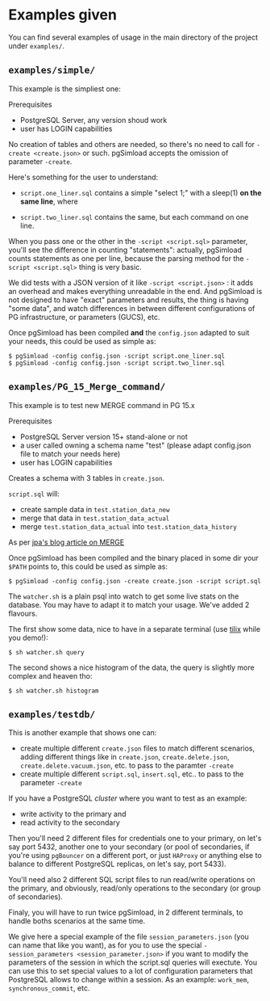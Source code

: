 # Examples given

You can find several examples of usage in the main directory of the project
under `examples/`.

## `examples/simple/`

This example is the simpliest one:

Prerequisites

 - PostgreSQL Server, any version shoud work
 - user has LOGIN capabilities

No creation of tables and others are needed, so there's no need to call for
`-create <create.json>` or such. pgSimload accepts the omission of parameter 
`-create`.

Here's something for the user to understand:

 - `script.one_liner.sql` contains a simple "select 1;" with a sleep(1)
   **on the same line**, where

 - `script.two_liner.sql` contains the same, but each command on one line.

When you pass one or the other in the `-script <script.sql>` parameter, you'll 
see the difference in counting "statements": actually, pgSimload counts
statements as one per line, because the parsing method for the `-script
<script.sql>` thing is very basic.

We did tests with a JSON version of it like `-script <script.json>` : it adds
an overhead and makes everything unreadable in the end. And pgSimload is not
designed to have "exact" parameters and results, the thing is having "some
data", and watch differences in between different configurations of PG
infrastructure, or parameters (GUCS), etc.

Once pgSimload has been compiled **and** the `config.json` adapted to suit
your needs, this could be used as simple as:

```code
$ pgSimload -config config.json -script script.one_liner.sql
$ pgSimload -config config.json -script script.two_liner.sql
```

## `examples/PG_15_Merge_command/`

This example is to test new MERGE command in PG 15.x

Prerequisites

 - PostgreSQL Server version 15+ stand-alone or not
 - a user called owning a schema name "test" (please adapt config.json file to
   match your needs here)
 - user has LOGIN capabilities

Creates a schema with 3 tables in `create.json`.

`script.sql` will:

 - create sample data in `test.station_data_new`
 - merge that data in `test.station_data_actual`
 - merge `test.station_data_actual` into `test.station_data_history`

As per [jpa's blog article on MERGE](https://www.crunchydata.com/blog/a-look-at-postgres-15-merge-command-with-examples)

Once pgSimload has been compiled and the binary placed in some dir your
`$PATH` points to, this could be used as simple as:

```code
$ pgSimload -config config.json -create create.json -script script.sql
```

The `watcher.sh` is a plain psql into watch to get some live stats on the
database. You may have to adapt it to match your usage. We've added 2
flavours.

The first show some data, nice to have in a separate terminal (use
[tilix](https://gnunn1.github.io/tilix-web/) while you demo!):

```code
$ sh watcher.sh query
```

The second shows a nice histogram of the data, the query is slightly more
complex and heaven tho:

```code
$ sh watcher.sh histogram
```

## `examples/testdb/`

This is another example that shows one can:

 - create multiple different `create.json` files to match different scenarios,
   adding different things like in `create.json`, `create.delete.json`,
`create.delete.vacuum.json`, etc. to pass to the paramter `-create`
 - create multiple different `script.sql`, `insert.sql`, etc.. to pass to the
   parameter `-create`

If you have a PostgreSQL *cluster* where you want to test as an example:

 - write activity to the primary and
 - read activity to the secondary

Then you'll need 2 different files for credentials one to your primary, on
let's say port 5432, another one to your secondary (or pool of secondaries, if you're using
`pgBouncer` on a different port, or just `HAProxy` or anything else to balance
to different PostgreSQL replicas, on let's say, port 5433).

You'll need also 2 different SQL script files to run read/write operations on
the primary, and obviously, read/only operations to the secondary (or group of
secondaries).

Finaly, you will have to run twice pgSimload, in 2 different terminals, to
handle boths scenarios at the same time.

We give here a special example of the file `session_parameters.json` (you can
name that like you want), as for you to use the special `-session_parameters
<session_parameter.json>` if you want to modify the parameters of the session
in which the script.sql queries will exectute. You can use this to set special
values to a lot of configuration parameters that PostgreSQL allows to change
within a session. As an example: `work_mem`, `synchronous_commit`, etc.
